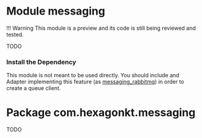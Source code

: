 
# Module messaging
!!! Warning
    This module is a preview and its code is still being reviewed and tested.

TODO

### Install the Dependency
This module is not meant to be used directly. You should include and Adapter implementing this
feature (as [messaging_rabbitmq]) in order to create a queue client.

[messaging_rabbitmq]: /messaging_rabbitmq

# Package com.hexagonkt.messaging
TODO
